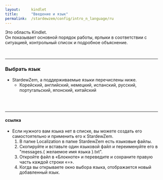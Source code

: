 ```yaml
---
layout:     kindlet
title:      "Введение и язык"
permalink:  /stardewzem/config/intro_n_language/ru
---
```


Это область Kindlet.<br/>
Он показывает основной порядок работы, ярлыки в соответствии с ситуацией, контрольный список и подробное объяснение.

<br/>

---
### **Выбрать язык**

* StardewZem, а поддерживаемые языки перечислены ниже.
  * Корейский, английский, немецкий, испанский, русский, португальский, японский, китайский

<br/>
<br/>

---
#### **ссылка**
  
* Если нужного вам языка нет в списке, вы можете создать его самостоятельно и применить его к StardewZem.
  1. В папке Localization в папке StardewZem есть языковые файлы.
  2. Скопируйте и вставьте один языковой файл и переименуйте его в "messages.{ желаемое имя языка }.txt".
  3. Откройте файл в «Блокноте» и переведите и сохраните правую часть каждой строки «=».
  4. Когда вы открываете окно выбора языка, отображается новый добавленный язык.

<br/>
<br/>
